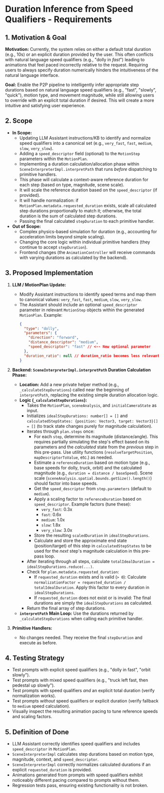 # Duration Inference from Speed Qualifiers - Requirements

## 1. Motivation & Goal

**Motivation:** Currently, the system relies on either a default total duration (e.g., 10s) or an explicit duration provided by the user. This often conflicts with natural language speed qualifiers (e.g., "dolly in *fast*") leading to animations that feel paced incorrectly relative to the request. Requiring users to always specify duration numerically hinders the intuitiveness of the natural language interface.

**Goal:** Enable the P2P pipeline to intelligently infer appropriate step durations based on natural language speed qualifiers (e.g., "fast", "slowly", "quick"), motion type, and movement magnitude, while still allowing users to override with an explicit total duration if desired. This will create a more intuitive and satisfying user experience.

## 2. Scope

*   **In Scope:**
    *   Updating LLM Assistant instructions/KB to identify and normalize speed qualifiers into a canonical set (e.g., `very_fast`, `fast`, `medium`, `slow`, `very_slow`).
    *   Adding a `speed_descriptor` field (optional) to the `MotionStep` parameters within the `MotionPlan`.
    *   Implementing a duration calculation/allocation phase within `SceneInterpreterImpl.interpretPath` that runs *before* dispatching to primitive handlers.
    *   This phase will calculate a context-aware reference duration for each step (based on type, magnitude, scene scale).
    *   It will scale the reference duration based on the `speed_descriptor` (if provided).
    *   It will handle normalization: if `MotionPlan.metadata.requested_duration` exists, scale all calculated step durations proportionally to match it; otherwise, the total duration is the sum of calculated step durations.
    *   Passing the final calculated `stepDuration` to each primitive handler.
*   **Out of Scope:**
    *   Complex physics-based simulation for duration (e.g., accounting for acceleration limits beyond simple scaling).
    *   Changing the core logic within individual primitive handlers (they continue to accept `stepDuration`).
    *   Frontend changes (the `AnimationController` will receive commands with varying durations as calculated by the backend).

## 3. Proposed Implementation

1.  **LLM / MotionPlan Update:**
    *   Modify Assistant instructions to identify speed terms and map them to canonical values: `very_fast`, `fast`, `medium`, `slow`, `very_slow`.
    *   The Assistant should include an optional `speed_descriptor` parameter in relevant `MotionStep` objects within the generated `MotionPlan`. Example:
        ```json
        {
          "type": "dolly",
          "parameters": {
            "direction": "forward",
            "distance_descriptor": "medium",
            "speed_descriptor": "fast" // <-- New optional parameter
          },
          "duration_ratio": null // duration_ratio becomes less relevant or potentially deprecated
        }
        ```

2.  **Backend: `SceneInterpreterImpl.interpretPath` Duration Calculation Phase:**
    *   **Location:** Add a new private helper method (e.g., `_calculateStepDurations`) called near the beginning of `interpretPath`, replacing the existing simple duration allocation logic.
    *   **Logic (`_calculateStepDurations`):**
        *   Takes the `MotionPlan`, `sceneAnalysis`, and `initialCameraState` as input.
        *   Initializes `idealStepDurations: number[] = []` and `calculatedStepStates: {position: Vector3, target: Vector3}[] = []` (to track state changes purely for magnitude calculation).
        *   Iterates through `plan.steps` once:
            *   For each `step`, determine its magnitude (distance/angle). This requires partially simulating the step's effect based on its parameters and the *calculated* state from the *previous* step in this pre-pass. Use utility functions (`resolveTargetPosition`, `mapDescriptorToValue`, etc.) as needed.
            *   Estimate a `referenceDuration` based on motion type (e.g., base speeds for dolly, truck, orbit) and the calculated magnitude (e.g., `duration = distance / baseSpeed`). Scene scale (`sceneAnalysis.spatial.bounds.getSize().length()`) should factor into base speeds.
            *   Get the `speed_descriptor` from `step.parameters` (default to `medium`).
            *   Apply a scaling factor to `referenceDuration` based on `speed_descriptor`. Example factors (tune these):
                *   `very_fast`: 0.3x
                *   `fast`: 0.6x
                *   `medium`: 1.0x
                *   `slow`: 1.8x
                *   `very_slow`: 3.0x
            *   Store the resulting `scaledDuration` in `idealStepDurations`.
            *   Calculate and store the approximate end state (position/target) of this step in `calculatedStepStates` to be used for the *next* step's magnitude calculation in this pre-pass loop.
        *   After iterating through all steps, calculate `totalIdealDuration = idealStepDurations.reduce(...)`.
        *   Check for `plan.metadata.requested_duration`:
            *   If `requested_duration` exists and is valid (`> 0`): Calculate `normalizationFactor = requested_duration / totalIdealDuration`. Apply this factor to every duration in `idealStepDurations`.
            *   If `requested_duration` does not exist or is invalid: The final durations are simply the `idealStepDurations` as calculated.
        *   Return the final array of step durations.
    *   **`interpretPath` Main Loop:** Use the durations returned by `_calculateStepDurations` when calling each primitive handler.

3.  **Primitive Handlers:**
    *   No changes needed. They receive the final `stepDuration` and execute as before.

## 4. Testing Strategy

*   Test prompts with explicit speed qualifiers (e.g., "dolly in fast", "orbit slowly").
*   Test prompts with mixed speed qualifiers (e.g., "truck left fast, then pedestal up slowly").
*   Test prompts with speed qualifiers *and* an explicit total duration (verify normalization works).
*   Test prompts *without* speed qualifiers or explicit duration (verify fallback to `medium` speed calculation).
*   Visually inspect the resulting animation pacing to tune reference speeds and scaling factors.

## 5. Definition of Done

*   LLM Assistant correctly identifies speed qualifiers and includes `speed_descriptor` in `MotionPlan`.
*   `SceneInterpreterImpl` calculates step durations based on motion type, magnitude, context, and `speed_descriptor`.
*   `SceneInterpreterImpl` correctly normalizes calculated durations if an explicit `requested_duration` is provided.
*   Animations generated from prompts with speed qualifiers exhibit noticeably different pacing compared to prompts without them.
*   Regression tests pass, ensuring existing functionality is not broken. 